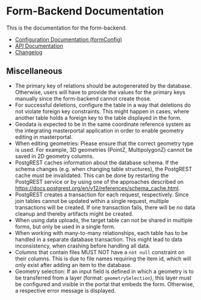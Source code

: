 # Form-Backend Documentation

This is the documentation for the form-backend.

- [Configuration Documentation (formConfig)](./interfaces/formConfig.FormConfig.html)
- [API Documentation](./api.md)
- [Changelog](../../CHANGELOG.md)

## Miscellaneous

- The primary key of relations should be autogenerated by the database. Otherwise,
  users will have to provide the values for the primary keys manually
  since the form-backend cannot create those.
- For successful deletions, configure the table in a way that deletions
  do not violate foreign key constraints. This might happen in cases, where
  another table holds a foreign key to the table displayed in the form.
- Geodata is expected to be in the same coordinate reference system as the
  integrating masterportal application in order to enable geometry editing in
  masterportal.
- When editing geometries: Please ensure that the correct geometry type is used.
  For example, 3D geometries (PointZ, MultipolygonZ) cannot be saved in 2D geometry columns.
- PostgREST caches information about the database schema. If the schema changes
  (e.g. when changing table structures), the PostgREST cache must be invalidated.
  This can be done by restarting the PostgREST service or by using one of the approaches
  described on https://docs.postgrest.org/en/v12/references/schema_cache.html.
- PostgREST creates a transaction for each request, respectively. Since join tables cannot
  be updated within a single request, multiple transactions will be created. If one transaction
  fails, there will be no data cleanup and thereby artifacts might be created.
- When using data uploads, the target table can not be shared in multiple forms, but
  only be used in a single form.
- When working with many-to-many relationships, each table has to be handled in a separate database
  transaction. This might lead to data inconsistency, when crashing before handling all data.
- Columns that contain files MUST NOT have a `not null` constraint on their columns. This is due to
  file names requiring the item id, which will only exist after adding an item to the database.
- Geometry selection: If an input field is defined in which a geometry is to be transferred from a layer
  (format: `geometrySelection`), this layer must be configured and visible in the portal that embeds the form.
  Otherwise, a respective error message is displayed.
